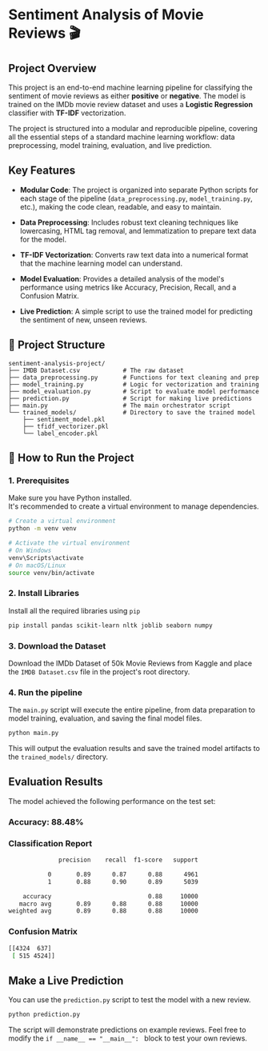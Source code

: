 # Sentiment Analysis of Movie Reviews 🎬

## Project Overview

This project is an end-to-end machine learning pipeline for classifying the sentiment of movie reviews as either **positive** or **negative**. The model is trained on the IMDb movie review dataset and uses a **Logistic Regression** classifier with **TF-IDF** vectorization.

The project is structured into a modular and reproducible pipeline, covering all the essential steps of a standard machine learning workflow: data preprocessing, model training, evaluation, and live prediction.

## Key Features

* **Modular Code**: The project is organized into separate Python scripts for each stage of the pipeline (`data_preprocessing.py`, `model_training.py`, etc.), making the code clean, readable, and easy to maintain.
  
* **Data Preprocessing**: Includes robust text cleaning techniques like lowercasing, HTML tag removal, and lemmatization to prepare text data for the model.

* **TF-IDF Vectorization**: Converts raw text data into a numerical format that the machine learning model can understand.

* **Model Evaluation**: Provides a detailed analysis of the model's performance using metrics like Accuracy, Precision, Recall, and a Confusion Matrix.

* **Live Prediction**: A simple script to use the trained model for predicting the sentiment of new, unseen reviews.

## 📂 Project Structure

```text
sentiment-analysis-project/
├── IMDB Dataset.csv            # The raw dataset
├── data_preprocessing.py       # Functions for text cleaning and prep
├── model_training.py           # Logic for vectorization and training
├── model_evaluation.py         # Script to evaluate model performance
├── prediction.py               # Script for making live predictions
├── main.py                     # The main orchestrator script
└── trained_models/             # Directory to save the trained model
    ├── sentiment_model.pkl
    ├── tfidf_vectorizer.pkl
    └── label_encoder.pkl
```

## 🚀 How to Run the Project

### 1. Prerequisites
Make sure you have Python installed.  
It's recommended to create a virtual environment to manage dependencies.

```bash
# Create a virtual environment
python -m venv venv

# Activate the virtual environment
# On Windows
venv\Scripts\activate
# On macOS/Linux
source venv/bin/activate
```

### 2. Install Libraries
Install all the required libraries using `pip`
```bash
pip install pandas scikit-learn nltk joblib seaborn numpy
```

### 3. Download the Dataset
Download the IMDb Dataset of 50k Movie Reviews from Kaggle and place the `IMDB Dataset.csv` file in the project's root directory.

### 4. Run the pipeline
The `main.py` script will execute the entire pipeline, from data preparation to model training, evaluation, and saving the final model files.
```bash
python main.py
```
This will output the evaluation results and save the trained model artifacts to the `trained_models/` directory.

## Evaluation Results

The model achieved the following performance on the test set:

### Accuracy: 88.48%

### Classification Report

```bash
              precision    recall  f1-score   support

           0       0.89      0.87      0.88      4961
           1       0.88      0.90      0.89      5039

    accuracy                           0.88     10000
   macro avg       0.89      0.88      0.88     10000
weighted avg       0.89      0.88      0.88     10000
```

### Confusion Matrix
```bash
[[4324  637]
 [ 515 4524]]
```

## Make a Live Prediction
You can use the `prediction.py` script to test the model with a new review.
```bash
python prediction.py
```
The script will demonstrate predictions on example reviews. Feel free to modify the `if __name__ == "__main__": ` block to test your own reviews.
